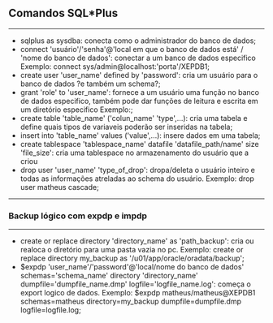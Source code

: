 ## Comandos SQL*Plus
---
- sqlplus as sysdba: conecta como o administrador do banco de dados;
-  connect 'usuário'/'senha'@'local em que o banco de dados está' / 'nome do banco de dados': conectar a um banco de dados especifico
    Exemplo: connect sys/admin@localhost:'porta'/XEPDB1;
-  create user 'user_name' defined by 'password': cria um usuário para o banco de dados ?e também um schema?;
-  grant 'role' to 'user_name': fornece a um usuário uma função no banco de dados especifico, também pode dar funções de leitura e escrita em um diretório especifico Exemplo:;
-  create table 'table_name' ('colun_name' 'type',...): cria uma tabela e define quais tipos de variaveis poderão ser inseridas na tabela;
-  insert into 'table_name' values ('value',...): insere dados em uma tabela;
-  create tablespace 'tablespace_name' datafile 'datafile_path/name' size 'file_size': cria uma tablespace no armazenamento do usuário que a criou 
-  drop user 'user_name' 'type_of_drop': dropa/deleta o usuário inteiro e todas as informações atreladas ao schema do usuário. Exemplo: drop user matheus cascade;
---

### Backup lógico com expdp e impdp
---
-  create or replace directory 'directory_name' as 'path_backup': cria ou realoca o diretório para uma pasta vazia  no pc. Exemplo: create or replace directory my_backup as '/u01/app/oracle/oradata/backup'; 
-  $expdp 'user_name'/'password'@'local/nome do banco de dados' schemas='schema_name' directory 'directory_name' dumpfile='dumpfile_name.dmp' logfile='logfile_name.log': começa o export logico de dados. Exemplo: $expdp matheus/matheus@XEPDB1 schemas=matheus directory=my_backup dumpfile=dumpfile.dmp logfile=logfile.log;
